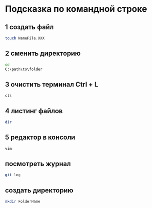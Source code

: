 # Подсказка по командной строке

## 1 создать файл

```sh
touch NameFile.XXX
```

## 2 сменить директорию

```sh
cd
C:\path\to\folder
```

## 3 очистить терминал Ctrl + L

```sh
cls
```

## 4 листинг файлов

```sh
dir
```

## 5 редактор в консоли

```sh
vim
```

## посмотреть журнал

```sh
git log
```

## создать директорию

```sh
mkdir FolderName
```
